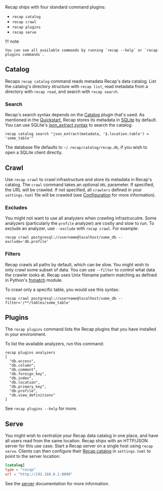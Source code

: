 Recap ships with four standard command plugins:

* `recap catalog`
* `recap crawl`
* `recap plugins`
* `recap serve`

!!! note

    You can see all available commands by running `recap --help` or `recap plugins commands`.

## Catalog

Recaps `recap catalog` command reads metadata Recap's data catalog. List the catalog's directory structure with `recap list`, read metadata from a directory with `recap read`, and search with `recap search`.

### Search

Recap's search syntax depends on the [Catalog](catalogs.md) plugin that's used. As mentioned in the [Quickstart](quickstart.md), Recap stores its metadata in [SQLite](https://www.sqlite.org/) by default. You can use SQLite's [json_extract syntax](https://www.sqlite.org/json1.html#the_json_extract_function) to search the catalog:

    recap catalog search "json_extract(metadata, '$.location.table') = 'some_table'"

The database file defaults to `~/.recap/catalog/recap.db`, if you wish to open a SQLite client directly.

## Crawl

Use `recap crawl` to crawl infrastructure and store its metadata in Recap's catalog. The `crawl` command takes an optional `URL` parameter. If specified, the URL will be crawled. If not specified, all `crawlers` defined in your `settings.toml` file will be crawled (see [Configuration](configuration.md) for more information).

### Excludes

You might not want to use all analyzers when crawling infrastrucutre. Some analyzers (particularly the `profile` analyzer) are costly and slow to run. To exclude an analyzer, use `--exclude` with `recap crawl`. For example:

    recap crawl postgresql://username@localhost/some_db --exclude='db.profile'

### Filters

Recap crawls all paths by default, which can be slow. You might wish to only crawl some subset of data. You can use `--filter` to control what data the crawler looks at. Recap uses Unix filename pattern matching as defined in Python's [fnmatch](https://docs.python.org/3/library/fnmatch.html) module.

To crawl only a specific table, you would use this syntax:

    recap crawl postgresql://username@localhost/some_db --filter='/**/tables/some_table'

## Plugins

The `recap plugins` command lists the Recap plugins that you have installed in your environment.

To list the available analyzers, run this command:

```
recap plugins analyzers
[
  "db.access",
  "db.column",
  "db.comment",
  "db.foreign_key",
  "db.index",
  "db.location",
  "db.primary_key",
  "db.profile",
  "db.view_definitions"
]
```

See `recap plugins --help` for more.

## Serve

You might wish to centralize your Recap data catalog in one place, and have all users read from the same location. Recap ships with an HTTP/JSON server for this use case. Start a Recap server on a single host using `recap serve`. Clients can then configure their [Recap catalog](catalogs.md#recap-catalog) in `settings.toml` to point to the server location:

```toml
[catalog]
type = "recap"
url = "http://192.168.0.1:8000"
```

See the [server](server.md) documentation for more information.